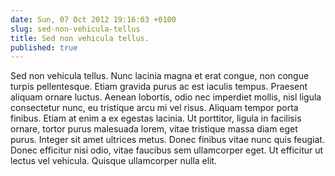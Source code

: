 ```yaml
---
date: Sun, 07 Oct 2012 19:16:03 +0100
slug: sed-non-vehicula-tellus
title: Sed non vehicula tellus.
published: true
---
```

Sed non vehicula tellus. Nunc lacinia magna et erat congue, non congue turpis pellentesque. Etiam gravida purus ac est iaculis tempus. Praesent aliquam ornare luctus. Aenean lobortis, odio nec imperdiet mollis, nisl ligula consectetur nunc, eu tristique arcu mi vel risus. Aliquam tempor porta finibus. Etiam at enim a ex egestas lacinia. Ut porttitor, ligula in facilisis ornare, tortor purus malesuada lorem, vitae tristique massa diam eget purus. Integer sit amet ultrices metus. Donec finibus vitae nunc quis feugiat. Donec efficitur nisi odio, vitae faucibus sem ullamcorper eget. Ut efficitur ut lectus vel vehicula. Quisque ullamcorper nulla elit.
